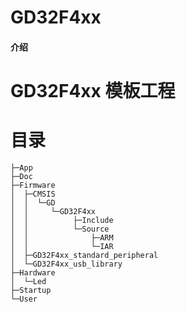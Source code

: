 # GD32F4xx

#### 介绍
# GD32F4xx 模板工程

# 目录
```
├─App
├─Doc      
├─Firmware
│  ├─CMSIS
│  │  └─GD
│  │     └─GD32F4xx
│  │          ├─Include
│  │          └─Source
│  │              ├─ARM
│  │              └─IAR
│  ├─GD32F4xx_standard_peripheral
│  └─GD32F4xx_usb_library
├─Hardware
│  └─Led
├─Startup
└─User

```